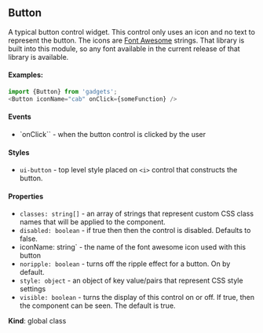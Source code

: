 <a name="Button"></a>

## Button
A typical button control widget.  This control only uses an icon and no text to represent the button.The icons are [Font Awesome](http://fontawesome.io/) strings.  That library is built into this module,so any font available in the current release of that library is available.#### Examples:```javascriptimport {Button} from 'gadgets';<Button iconName="cab" onClick={someFunction} />```#### Events- `onClick`` - when the button control is clicked by the user#### Styles- `ui-button` - top level style placed on `<i>` control that constructs the button.#### Properties- `classes: string[]` - an array of strings that represent custom CSS class names that will be appliedto the component.- `disabled: boolean` - if true then then the control is disabled.  Defaults to false.- iconName: string` - the name of the font awesome icon used with this button- `noripple: boolean` - turns off the ripple effect for a button.  On by default.- `style: object` - an object of key value/pairs that represent CSS style settings- `visible: boolean` - turns the display of this control on or off.  If true, then the component canbe seen.  The default is true.

**Kind**: global class  
